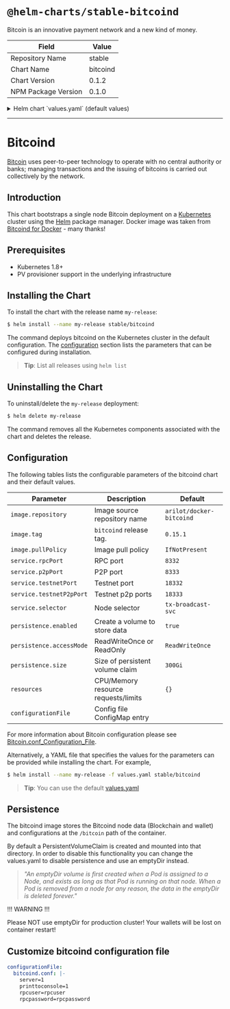 # `@helm-charts/stable-bitcoind`

Bitcoin is an innovative payment network and a new kind of money.

| Field               | Value    |
| ------------------- | -------- |
| Repository Name     | stable   |
| Chart Name          | bitcoind |
| Chart Version       | 0.1.2    |
| NPM Package Version | 0.1.0    |

<details>

<summary>Helm chart `values.yaml` (default values)</summary>

```yaml
# Default values for bitcoind.
# This is a YAML-formatted file.
# Declare variables to be passed into your templates.

image:
  repository: arilot/docker-bitcoind
  tag: 0.15.1
  pullPolicy: IfNotPresent

service:
  rpcPort: 8332
  p2pPort: 8333
  testnetPort: 18332
  testnetP2pPort: 18333

persistence:
  enabled: true
  ## database data Persistent Volume Storage Class
  ## If defined, storageClassName: <storageClass>
  ## If set to "-", storageClassName: "", which disables dynamic provisioning
  ## If undefined (the default) or set to null, no storageClassName spec is
  ##   set, choosing the default provisioner.  (gp2 on AWS, standard on
  ##   GKE, AWS & OpenStack)
  ##
  # storageClass: "-"
  accessMode: ReadWriteOnce
  size: 300Gi

## Configure resource requests and limits
## ref: http://kubernetes.io/docs/user-guide/compute-resources/
##
resources: {}
#  requests:
#    memory: 512Mi
#    cpu: 300m

# Custom bitcoind configuration file used to override default bitcoind settings
configurationFile:
  bitcoin.conf: |-
    server=1
    printtoconsole=1
    rpcuser=rpcuser
    rpcpassword=rpcpassword
```

</details>

---

# Bitcoind

[Bitcoin](https://bitcoin.org/) uses peer-to-peer technology to operate with no central authority or banks;
managing transactions and the issuing of bitcoins is carried out collectively by the network.

## Introduction

This chart bootstraps a single node Bitcoin deployment on a [Kubernetes](http://kubernetes.io) cluster using the [Helm](https://helm.sh) package manager.
Docker image was taken from [Bitcoind for Docker](https://github.com/kylemanna/docker-bitcoind) - many thanks!

## Prerequisites

- Kubernetes 1.8+
- PV provisioner support in the underlying infrastructure

## Installing the Chart

To install the chart with the release name `my-release`:

```bash
$ helm install --name my-release stable/bitcoind
```

The command deploys bitcoind on the Kubernetes cluster in the default configuration.
The [configuration](#configuration) section lists the parameters that can be configured during installation.

> **Tip**: List all releases using `helm list`

## Uninstalling the Chart

To uninstall/delete the `my-release` deployment:

```bash
$ helm delete my-release
```

The command removes all the Kubernetes components associated with the chart and deletes the release.

## Configuration

The following tables lists the configurable parameters of the bitcoind chart and their default values.

| Parameter                | Description                         | Default                  |
| ------------------------ | ----------------------------------- | ------------------------ |
| `image.repository`       | Image source repository name        | `arilot/docker-bitcoind` |
| `image.tag`              | `bitcoind` release tag.             | `0.15.1`                 |
| `image.pullPolicy`       | Image pull policy                   | `IfNotPresent`           |
| `service.rpcPort`        | RPC port                            | `8332`                   |
| `service.p2pPort`        | P2P port                            | `8333`                   |
| `service.testnetPort`    | Testnet port                        | `18332`                  |
| `service.testnetP2pPort` | Testnet p2p ports                   | `18333`                  |
| `service.selector`       | Node selector                       | `tx-broadcast-svc`       |
| `persistence.enabled`    | Create a volume to store data       | `true`                   |
| `persistence.accessMode` | ReadWriteOnce or ReadOnly           | `ReadWriteOnce`          |
| `persistence.size`       | Size of persistent volume claim     | `300Gi`                  |
| `resources`              | CPU/Memory resource requests/limits | `{}`                     |
| `configurationFile`      | Config file ConfigMap entry         |

For more information about Bitcoin configuration please see [Bitcoin.conf_Configuration_File](https://en.bitcoin.it/wiki/Running_Bitcoin#Bitcoin.conf_Configuration_File).

Alternatively, a YAML file that specifies the values for the parameters can be provided while installing the chart. For example,

```bash
$ helm install --name my-release -f values.yaml stable/bitcoind
```

> **Tip**: You can use the default [values.yaml](values.yaml)

## Persistence

The bitcoind image stores the Bitcoind node data (Blockchain and wallet) and configurations at the `/bitcoin` path of the container.

By default a PersistentVolumeClaim is created and mounted into that directory. In order to disable this functionality
you can change the values.yaml to disable persistence and use an emptyDir instead.

> _"An emptyDir volume is first created when a Pod is assigned to a Node, and exists as long as that Pod is running on that node. When a Pod is removed from a node for any reason, the data in the emptyDir is deleted forever."_

!!! WARNING !!!

Please NOT use emptyDir for production cluster! Your wallets will be lost on container restart!

## Customize bitcoind configuration file

```yaml
configurationFile:
  bitcoind.conf: |-
    server=1
    printtoconsole=1
    rpcuser=rpcuser
    rpcpassword=rpcpassword
```
